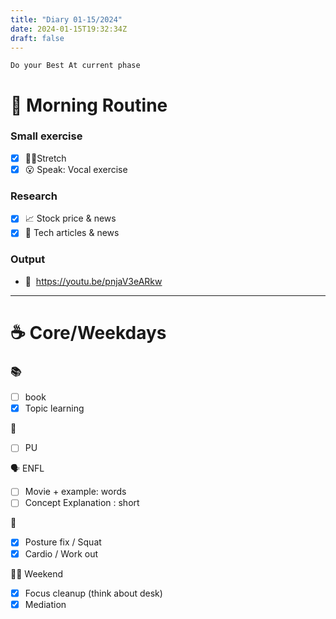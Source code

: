 ```yaml
---
title: "Diary 01-15/2024"  
date: 2024-01-15T19:32:34Z
draft: false
---
```


```tsx
Do your Best At current phase
```

# 🍳 Morning Routine

### Small exercise

- [x]  🧎‍♀️Stretch
- [x]  😮 Speak: Vocal exercise

### Research

- [x]  📈 Stock price & news
- [x]  👾 Tech articles & news

### Output

- 🎥  https://youtu.be/pnjaV3eARkw

---

# ☕ Core/Weekdays

### 📚

- [ ]  book
- [x]  Topic learning

👑

- [ ]  PU

🗣️ ENFL

- [ ]  Movie + example: words
- [ ]  Concept Explanation : short

💪

- [x]  Posture fix / Squat
- [x]  Cardio / Work out

🧘‍♀️ Weekend

- [x]  Focus cleanup (think about desk)
- [x]  Mediation